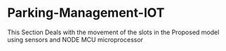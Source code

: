 # Parking-Management-IOT
This Section Deals with the movement of the slots in the Proposed model using sensors and NODE MCU microprocessor
